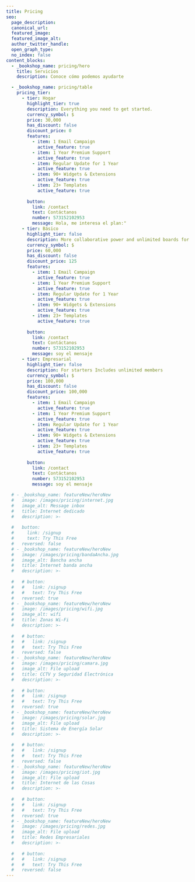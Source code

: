 ```yaml
---
title: Pricing
seo:
  page_description:
  canonical_url:
  featured_image:
  featured_image_alt:
  author_twitter_handle:
  open_graph_type:
  no_index: false
content_blocks:
  - _bookshop_name: pricing/hero
    title: Servicios 
    description: Conoce cómo podemos ayudarte

  - _bookshop_name: pricing/table
    pricing_tier:
      - tier: Hogar 
        highlight_tier: true
        description: Everything you need to get started.
        currency_symbol: $
        price: 30,000
        has_discount: false
        discount_price: 0
        features:
          - item: 1 Email Campaign
            active_feature: true
          - item: 1 Year Premium Support
            active_feature: true
          - item: Regular Update for 1 Year
            active_feature: true
          - item: 90+ Widgets & Extensions
            active_feature: true
          - item: 23+ Templates
            active_feature: true
          
        button:
          link: /contact
          text: Contáctanos
          number: 573152102953
          message: Hola, me interesa el plan:"
      - tier: Básico 
        highlight_tier: false
        description: More collaborative power and unlimited boards for fast-growing.
        currency_symbol: $
        price: 60,000
        has_discount: false
        discount_price: 125
        features:
          - item: 1 Email Campaign
            active_feature: true
          - item: 1 Year Premium Support
            active_feature: true
          - item: Regular Update for 1 Year
            active_feature: true
          - item: 90+ Widgets & Extensions
            active_feature: true
          - item: 23+ Templates
            active_feature: true
          
        button:
          link: /contact
          text: Contáctanos
          number: 573152102953
          message: soy el mensaje
      - tier: Empresarial 
        highlight_tier: false
        description: For starters Includes unlimited members
        currency_symbol: $
        price: 100,000
        has_discount: false
        discount_price: 100,000
        features:
          - item: 1 Email Campaign
            active_feature: true
          - item: 1 Year Premium Support
            active_feature: true
          - item: Regular Update for 1 Year
            active_feature: true
          - item: 90+ Widgets & Extensions
            active_feature: true
          - item: 23+ Templates
            active_feature: true
          
        button:
          link: /contact
          text: Contáctanos
          number: 573152102953
          message: soy el mensaje

  # - _bookshop_name: featureNew/heroNew
  #   image: /images/pricing/internet.jpg
  #   image_alt: Message inbox
  #   title: Internet dedicado
  #   description: >-
      
  #   button:
  #     link: /signup
  #     text: Try This Free
  #   reversed: false
  # - _bookshop_name: featureNew/heroNew
  #   image: /images/pricing/bandaAncha.jpg
  #   image_alt: Bancha ancha
  #   title: Internet banda ancha
  #   description: >-
      
  #   # button:
  #   #   link: /signup
  #   #   text: Try This Free
  #   reversed: true
  # - _bookshop_name: featureNew/heroNew
  #   image: /images/pricing/wifi.jpg
  #   image_alt: wifi
  #   title: Zonas Wi-Fi
  #   description: >-
      
  #   # button:
  #   #   link: /signup
  #   #   text: Try This Free
  #   reversed: false
  # - _bookshop_name: featureNew/heroNew
  #   image: /images/pricing/camara.jpg
  #   image_alt: File upload
  #   title: CCTV y Seguridad Electrónica
  #   description: >-
      
  #   # button:
  #   #   link: /signup
  #   #   text: Try This Free
  #   reversed: true
  # - _bookshop_name: featureNew/heroNew
  #   image: /images/pricing/solar.jpg
  #   image_alt: File upload
  #   title: Sistema de Energía Solar
  #   description: >-
      
  #   # button:
  #   #   link: /signup
  #   #   text: Try This Free
  #   reversed: false
  # - _bookshop_name: featureNew/heroNew
  #   image: /images/pricing/iot.jpg
  #   image_alt: File upload
  #   title: Internet de las Cosas
  #   description: >-
      
  #   # button:
  #   #   link: /signup
  #   #   text: Try This Free
  #   reversed: true
  # - _bookshop_name: featureNew/heroNew
  #   image: /images/pricing/redes.jpg
  #   image_alt: File upload
  #   title: Redes Empresariales
  #   description: >-
      
  #   # button:
  #   #   link: /signup
  #   #   text: Try This Free
  #   reversed: false
---
```

